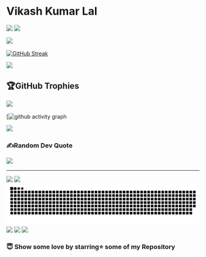# Vikash Kumar Lal

<!-- /*profile viewer source!*/ -->

<img src="https://raw.githubusercontent.com/andreasbm/readme/master/assets/lines/colored.png" />

<img src="https://visitcount.itsvg.in/api?id=Therobo77&icon=10&color=0" />


[![](https://github-readme-stats.vercel.app/api?username=Therobo77&hide_border=false&include_all_commits=true&count_private=true&show_icons=true)](https://github-readme-stats.vercel.app/api?username=Therobo77&hide_border=false&include_all_commits=true&count_private=true&show_icons=true)

[![GitHub Streak](http://github-readme-streak-stats.herokuapp.com?user=Therobo77&theme=tokyonight_duo&date_format=j%20M%5B%20Y%5D)](http://github-readme-streak-stats.herokuapp.com?user=Therobo77&theme=tokyonight_duo&date_format=j%20M%5B%20Y%5D)
<br/>

<img src="https://raw.githubusercontent.com/andreasbm/readme/master/assets/lines/colored.png" />

## 🏆GitHub Trophies
<img src="https://github-profile-trophy.vercel.app/?username=Therobo77&margin-w=15&margin-h=15&column=8" />







[![github activity graph](https://activity-graph.herokuapp.com/graph?username=Therobo77&bg_color=d1edff&color=000000&line=4c8e9e&point=1e00ff&area=true&hide_border=true)

<img src="https://raw.githubusercontent.com/andreasbm/readme/master/assets/lines/colored.png" />

### ✍️Random Dev Quote
![](https://quotes-github-readme.vercel.app/api?type=horizontal&theme=radical)

---
<img src="https://visitcount.itsvg.in/api?id=Therobo77&icon=10&color=0"  />  


<img src="https://raw.githubusercontent.com/andreasbm/readme/master/assets/lines/colored.png" />


<img src="https://raw.githubusercontent.com/1999AZZAR/1999AZZAR/main/resources/img/grid-snake.svg"  />

<img src="https://raw.githubusercontent.com/andreasbm/readme/master/assets/lines/colored.png" />


<img src="https://raw.githubusercontent.com/Therobo77/Therobo77/main/profile-3d-contrib/profile-night-green.svg" />


<img src="https://raw.githubusercontent.com/andreasbm/readme/master/assets/lines/colored.png" />

### 😇 Show some love by starring⭐ some of my Repository


